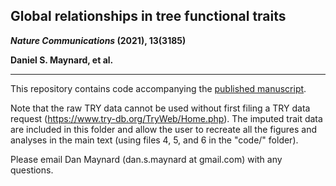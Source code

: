 ## Global relationships in tree functional traits

**_Nature Communications_ (2021), 13(3185)**

**Daniel S. Maynard, et al.**

---


This repository contains code accompanying the [published manuscript](https://www.nature.com/articles/s41467-022-30888-2). 

Note that the raw TRY data cannot be used without first filing a TRY data request (https://www.try-db.org/TryWeb/Home.php). The imputed trait data are included in this folder and allow the user to recreate all the figures and analyses in the main text (using files 4, 5, and 6 in the "code/" folder). 


Please email Dan Maynard (dan.s.maynard at gmail.com) with any questions.
